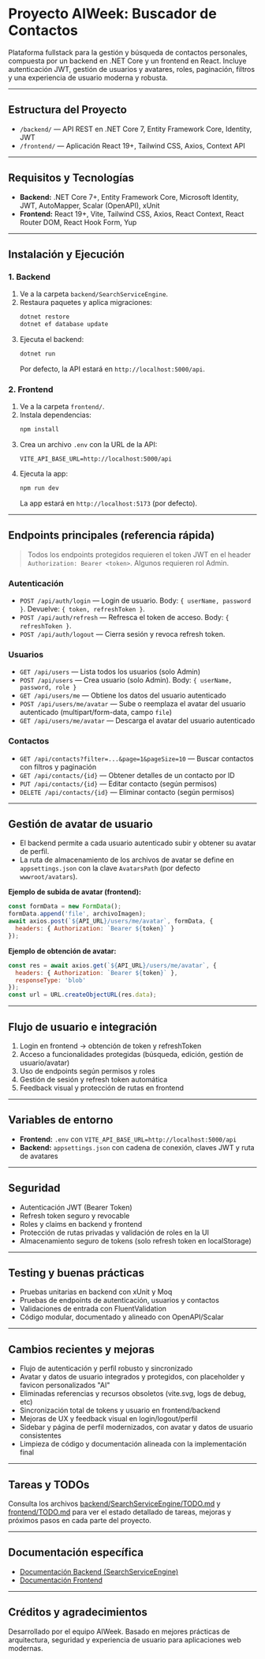# Proyecto AIWeek: Buscador de Contactos

Plataforma fullstack para la gestión y búsqueda de contactos personales, compuesta por un backend en .NET Core y un frontend en React. Incluye autenticación JWT, gestión de usuarios y avatares, roles, paginación, filtros y una experiencia de usuario moderna y robusta.

---

## Estructura del Proyecto

- `/backend/` — API REST en .NET Core 7, Entity Framework Core, Identity, JWT
- `/frontend/` — Aplicación React 19+, Tailwind CSS, Axios, Context API

---

## Requisitos y Tecnologías

- **Backend:** .NET Core 7+, Entity Framework Core, Microsoft Identity, JWT, AutoMapper, Scalar (OpenAPI), xUnit
- **Frontend:** React 19+, Vite, Tailwind CSS, Axios, React Context, React Router DOM, React Hook Form, Yup

---

## Instalación y Ejecución

### 1. Backend

1. Ve a la carpeta `backend/SearchServiceEngine`.
2. Restaura paquetes y aplica migraciones:
   ```sh
   dotnet restore
   dotnet ef database update
   ```
3. Ejecuta el backend:
   ```sh
   dotnet run
   ```
   Por defecto, la API estará en `http://localhost:5000/api`.

### 2. Frontend

1. Ve a la carpeta `frontend/`.
2. Instala dependencias:
   ```sh
   npm install
   ```
3. Crea un archivo `.env` con la URL de la API:
   ```
   VITE_API_BASE_URL=http://localhost:5000/api
   ```
4. Ejecuta la app:
   ```sh
   npm run dev
   ```
   La app estará en `http://localhost:5173` (por defecto).

---

## Endpoints principales (referencia rápida)

> Todos los endpoints protegidos requieren el token JWT en el header `Authorization: Bearer <token>`. Algunos requieren rol Admin.

### Autenticación
- `POST /api/auth/login` — Login de usuario. Body: `{ userName, password }`. Devuelve: `{ token, refreshToken }`.
- `POST /api/auth/refresh` — Refresca el token de acceso. Body: `{ refreshToken }`.
- `POST /api/auth/logout` — Cierra sesión y revoca refresh token.

### Usuarios
- `GET /api/users` — Lista todos los usuarios (solo Admin)
- `POST /api/users` — Crea usuario (solo Admin). Body: `{ userName, password, role }`
- `GET /api/users/me` — Obtiene los datos del usuario autenticado
- `POST /api/users/me/avatar` — Sube o reemplaza el avatar del usuario autenticado (multipart/form-data, campo `file`)
- `GET /api/users/me/avatar` — Descarga el avatar del usuario autenticado

### Contactos
- `GET /api/contacts?filter=...&page=1&pageSize=10` — Buscar contactos con filtros y paginación
- `GET /api/contacts/{id}` — Obtener detalles de un contacto por ID
- `PUT /api/contacts/{id}` — Editar contacto (según permisos)
- `DELETE /api/contacts/{id}` — Eliminar contacto (según permisos)

---

## Gestión de avatar de usuario

- El backend permite a cada usuario autenticado subir y obtener su avatar de perfil.
- La ruta de almacenamiento de los archivos de avatar se define en `appsettings.json` con la clave `AvatarsPath` (por defecto `wwwroot/avatars`).

**Ejemplo de subida de avatar (frontend):**
```js
const formData = new FormData();
formData.append('file', archivoImagen);
await axios.post(`${API_URL}/users/me/avatar`, formData, {
  headers: { Authorization: `Bearer ${token}` }
});
```

**Ejemplo de obtención de avatar:**
```js
const res = await axios.get(`${API_URL}/users/me/avatar`, {
  headers: { Authorization: `Bearer ${token}` },
  responseType: 'blob'
});
const url = URL.createObjectURL(res.data);
```

---

## Flujo de usuario e integración

1. Login en frontend → obtención de token y refreshToken
2. Acceso a funcionalidades protegidas (búsqueda, edición, gestión de usuario/avatar)
3. Uso de endpoints según permisos y roles
4. Gestión de sesión y refresh token automática
5. Feedback visual y protección de rutas en frontend

---

## Variables de entorno

- **Frontend:** `.env` con `VITE_API_BASE_URL=http://localhost:5000/api`
- **Backend:** `appsettings.json` con cadena de conexión, claves JWT y ruta de avatares

---

## Seguridad

- Autenticación JWT (Bearer Token)
- Refresh token seguro y revocable
- Roles y claims en backend y frontend
- Protección de rutas privadas y validación de roles en la UI
- Almacenamiento seguro de tokens (solo refresh token en localStorage)

---

## Testing y buenas prácticas

- Pruebas unitarias en backend con xUnit y Moq
- Pruebas de endpoints de autenticación, usuarios y contactos
- Validaciones de entrada con FluentValidation
- Código modular, documentado y alineado con OpenAPI/Scalar

---

## Cambios recientes y mejoras

- Flujo de autenticación y perfil robusto y sincronizado
- Avatar y datos de usuario integrados y protegidos, con placeholder y favicon personalizados "AI"
- Eliminadas referencias y recursos obsoletos (vite.svg, logs de debug, etc)
- Sincronización total de tokens y usuario en frontend/backend
- Mejoras de UX y feedback visual en login/logout/perfil
- Sidebar y página de perfil modernizados, con avatar y datos de usuario consistentes
- Limpieza de código y documentación alineada con la implementación final

---

## Tareas y TODOs

Consulta los archivos [backend/SearchServiceEngine/TODO.md](backend/SearchServiceEngine/TODO.md) y [frontend/TODO.md](frontend/TODO.md) para ver el estado detallado de tareas, mejoras y próximos pasos en cada parte del proyecto.

---

## Documentación específica

- [Documentación Backend (SearchServiceEngine)](backend/SearchServiceEngine/README.md)
- [Documentación Frontend](frontend/README.md)

---

## Créditos y agradecimientos

Desarrollado por el equipo AIWeek. Basado en mejores prácticas de arquitectura, seguridad y experiencia de usuario para aplicaciones web modernas.
